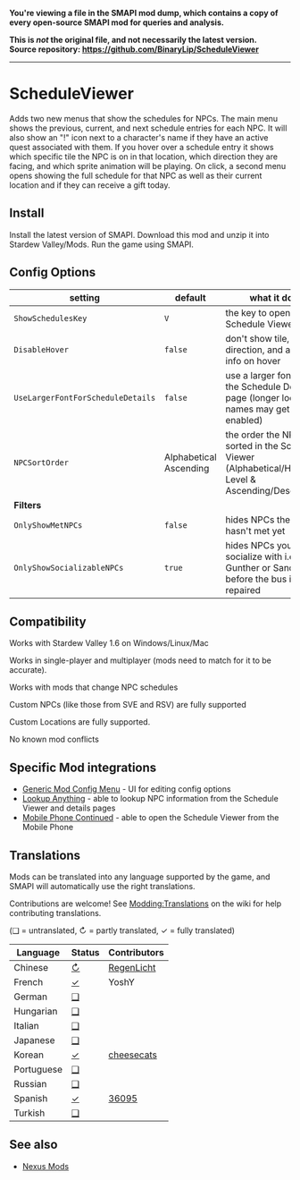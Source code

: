 **You're viewing a file in the SMAPI mod dump, which contains a copy of every open-source SMAPI mod
for queries and analysis.**

**This is _not_ the original file, and not necessarily the latest version.**  
**Source repository: https://github.com/BinaryLip/ScheduleViewer**

----

# ScheduleViewer
Adds two new menus that show the schedules for NPCs. The main menu shows the previous, current, and next schedule entries for each NPC. It will also show an "!" icon next to a character's name if they have an active quest associated with them. If you hover over a schedule entry it shows which specific tile the NPC is on in that location, which direction they are facing, and which sprite animation will be playing. On click, a second menu opens showing the full schedule for that NPC as well as their current location and if they can receive a gift today.

## Install
Install the latest version of SMAPI.
Download this mod and unzip it into Stardew Valley/Mods.
Run the game using SMAPI.

## Config Options
| setting                           | default                | what it does                                                                                           |
|-----------------------------------|------------------------|--------------------------------------------------------------------------------------------------------|
| `ShowSchedulesKey`                | `V`                    | the key to open the Schedule Viewer                                                                    |
| `DisableHover`                    | `false`                | don't show tile, facing direction, and animation info on hover                                         |
| `UseLargerFontForScheduleDetails` | `false`                | use a larger font size on the Schedule Details page (longer location names may get cut off if enabled) |
| `NPCSortOrder`                    | Alphabetical Ascending | the order the NPCs are sorted in the Schedule Viewer (Alphabetical/Heart Level & Ascending/Descending) |
| **Filters**                                                                                                                                                         |
| `OnlyShowMetNPCs`                 | `false`                | hides NPCs the farmer hasn't met yet                                                                   |
| `OnlyShowSocializableNPCs`        | `true`                 | hides NPCs you can't socialize with i.e. Gunther or Sandy before the bus is repaired                   |

## Compatibility
Works with Stardew Valley 1.6 on Windows/Linux/Mac

Works in single-player and multiplayer (mods need to match for it to be accurate).

Works with mods that change NPC schedules

Custom NPCs (like those from SVE and RSV) are fully supported

Custom Locations are fully supported.

No known mod conflicts

## Specific Mod integrations
 * [Generic Mod Config Menu](https://www.nexusmods.com/stardewvalley/mods/5098) - UI for editing config options
 * [Lookup Anything](https://www.nexusmods.com/stardewvalley/mods/541) - able to lookup NPC information from the Schedule Viewer and details pages
 * [Mobile Phone Continued](https://www.nexusmods.com/stardewvalley/mods/21017) - able to open the Schedule Viewer from the Mobile Phone

## Translations
<!--

    This section is auto-generated using a script, there's no need to edit it manually.
    https://github.com/Pathoschild/StardewScripts/tree/main/create-translation-summary

-->
Mods can be translated into any language supported by the game, and SMAPI will automatically
use the right translations.

Contributions are welcome! See [Modding:Translations](https://stardewvalleywiki.com/Modding:Translations)
on the wiki for help contributing translations.

(❑ = untranslated, ↻ = partly translated, ✓ = fully translated)

Language   | Status                            | Contributors
-----------|-----------------------------------|--------------------------------------------------------
Chinese    | [↻](ScheduleViewer/i18n/zh.json) | [RegenLicht](https://www.nexusmods.com/users/102031818) 
French     | [✓](ScheduleViewer/i18n/fr.json) | YoshY
German     | [❑](ScheduleViewer/i18n) | &nbsp;
Hungarian  | [❑](ScheduleViewer/i18n) | &nbsp;
Italian    | [❑](ScheduleViewer/i18n) | &nbsp;
Japanese   | [❑](ScheduleViewer/i18n) | &nbsp;
Korean     | [✓](ScheduleViewer/i18n/ko.json) | [cheesecats](https://www.nexusmods.com/users/88438538) 
Portuguese | [❑](ScheduleViewer/i18n) | &nbsp;
Russian    | [❑](ScheduleViewer/i18n) | &nbsp;
Spanish    | [✓](ScheduleViewer/i18n/es.json) | [36095](https://github.com/36095)
Turkish    | [❑](ScheduleViewer/i18n) | &nbsp;

## See also
 * [Nexus Mods](https://www.nexusmods.com/stardewvalley/mods/19305)
